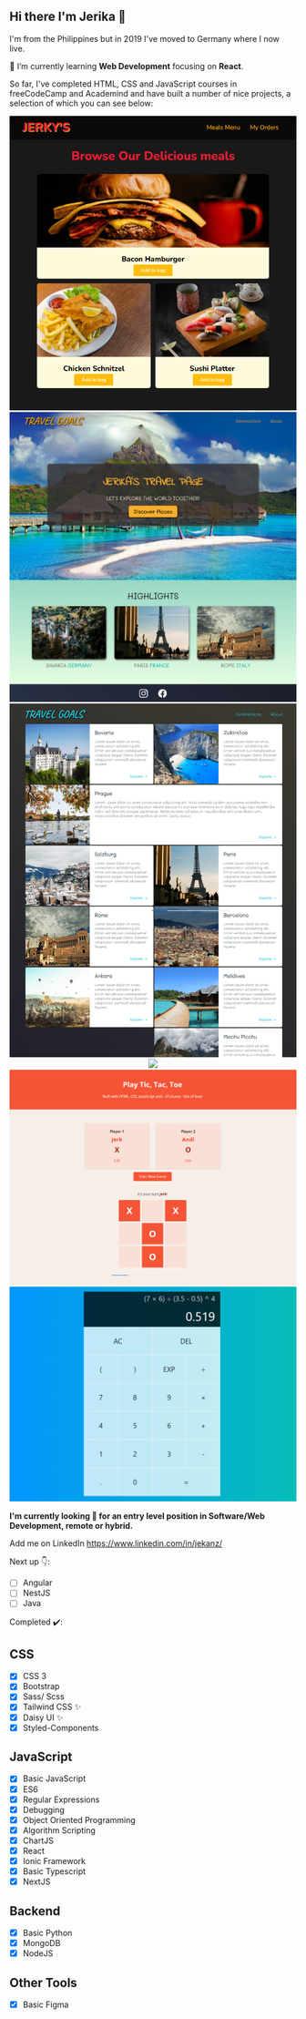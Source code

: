 ## Hi there I'm Jerika 👋

I'm from the Philippines but in 2019 I've moved to Germany where I now live.

🌱 I’m currently learning **Web Development** focusing on **React**.

<!-- Things that interest me are -->

<!-- I enjoy ... -->

So far, I've completed HTML, CSS and JavaScript courses in freeCodeCamp and Academind and have built a number of nice projects, a selection of which you can see below:

<div align="center" style:'display:flex; flex-direction: column; ' >
  <img src="web_food.png" alt="Web Food Page" width: 390px;/>
  <img src="travel_startpage.png" alt="Travel Page - Home Page" width: 390px;/>
  <img src="travel_destinations.png" alt="Travel Page - Destinations Page" width: 390px;/>
  <img src="https://user-images.githubusercontent.com/76426580/203258765-20440b24-eafa-4512-9c8d-7aac191c5f91.png" />
  <img src="tictactoe.png" alt="Tic Tac Toe" width: 390px;/>
  <img src="https://github.com/jecaps/calculator/raw/master/src/images/calculator.png" alt="Tic Tac Toe" width: 390px;/>
    

</div>

**I'm currently looking 👀 for an entry level position in Software/Web Development, remote or hybrid.**

Add me on LinkedIn <https://www.linkedin.com/in/jekanz/>

Next up 👇:

- [ ] Angular 
- [ ] NestJS
- [ ] Java

Completed ✔️:

## CSS
- [x] CSS 3
- [x] Bootstrap
- [x] Sass/ Scss 
- [x] Tailwind CSS ✨
- [x] Daisy UI ✨
- [x] Styled-Components

## JavaScript
- [x] Basic JavaScript
- [x] ES6
- [x] Regular Expressions
- [x] Debugging
- [x] Object Oriented Programming
- [x] Algorithm Scripting
- [x] ChartJS
- [x] React
- [x] Ionic Framework
- [x] Basic Typescript
- [x] NextJS

## Backend
- [x] Basic Python
- [x] MongoDB
- [x] NodeJS

## Other Tools
- [x] Basic Figma


